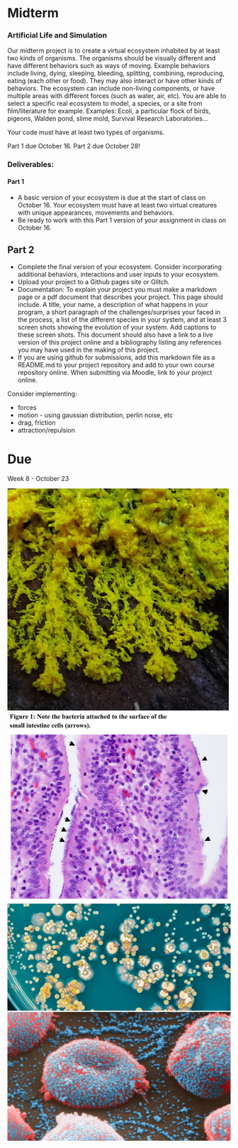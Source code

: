 # Midterm

### Artificial Life and Simulation
Our midterm project is to create a virtual ecosystem inhabited by at least two kinds of organisms. The organisms should be visually different and have different behaviors such as ways of moving. Example behaviors include living, dying, sleeping, bleeding, splitting, combining, reproducing, eating (each other or food). They may also interact or have other kinds of behaviors. The ecosystem can include non-living components, or have multiple areas with different forces (such as water, air, etc). You are able to select a specific real ecosystem to model, a species, or a site from film/literature for example. Examples: Ecoli, a particular flock of birds, pigeons, Walden pond, slime mold, Survival Research Laboratories...

Your code must have at least two types of organisms.

Part 1 due October 16. Part 2 due October 28!

### Deliverables:

#### Part 1

* A basic version of your ecosystem is due at the start of class on October 16. Your ecosystem must have at least two virtual creatures with unique appearances, movements and behaviors.
* Be ready to work with this Part 1 version of your assignment in class on October 16.

## Part 2

* Complete the final version of your ecosystem. Consider incorporating additional behaviors, interactions and user inputs to your ecosystem.
* Upload your project to a Github pages site or Glitch.
* Documentation: To explain your project you must make a markdown page or a pdf document that describes your project. This page should include. A title, your name, a description of what happens in your program, a short paragraph of the challenges/surprises your faced in the process, a list of the different species in your system, and at least 3 screen shots showing the evolution of your system. Add captions to these screen shots. This document should also have a link to a live version of this project online and a bibliography listing any references you may have used in the making of this project.
* If you are using github for submissions, add this markdown file as a README.md to your project repository and add to your own course repository online. When submitting via Moodle, link to your project online.

Consider implementing:
* forces
* motion - using gaussian distribution, perlin noise, etc
* drag, friction
* attraction/repulsion

# Due
Week 8 - October 23

![slime mold](assets/slime_mold.jpg)
![ecoli1](assets/ecoli.jpg)
![ecoli2](assets/ecoli2.jpg)
![flu](assets/flu.jpg)
